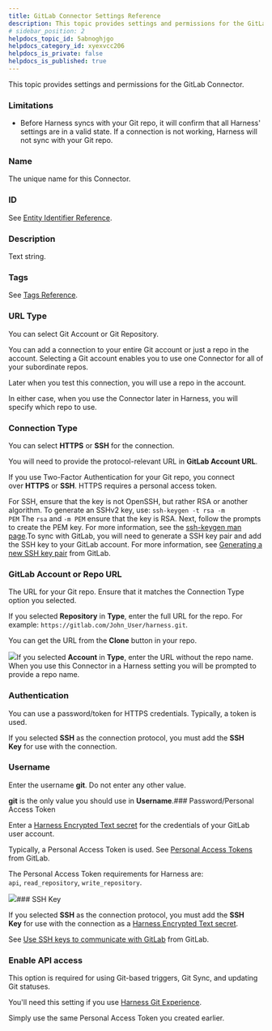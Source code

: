 ```yaml
---
title: GitLab Connector Settings Reference
description: This topic provides settings and permissions for the GitLab Connector. Limitations. Before Harness syncs with your Git repo, it will confirm that all Harness' settings are in a valid state. If a conn…
# sidebar_position: 2
helpdocs_topic_id: 5abnoghjgo
helpdocs_category_id: xyexvcc206
helpdocs_is_private: false
helpdocs_is_published: true
---
```


This topic provides settings and permissions for the GitLab Connector.

### Limitations

* Before Harness syncs with your Git repo, it will confirm that all Harness' settings are in a valid state. If a connection is not working, Harness will not sync with your Git repo.

### Name

The unique name for this Connector.

### ID

See [Entity Identifier Reference](/article/li0my8tcz3-entity-identifier-reference).

### Description

Text string.

### Tags

See [Tags Reference](/article/i8t053o0sq-tags-reference).

### URL Type

You can select Git Account or Git Repository.

You can add a connection to your entire Git account or just a repo in the account. Selecting a Git account enables you to use one Connector for all of your subordinate repos.

Later when you test this connection, you will use a repo in the account.

In either case, when you use the Connector later in Harness, you will specify which repo to use.

### Connection Type

You can select **HTTPS** or **SSH** for the connection.

You will need to provide the protocol-relevant URL in **GitLab Account URL**.

If you use Two-Factor Authentication for your Git repo, you connect over **HTTPS** or **SSH**. HTTPS requires a personal access token.

For SSH, ensure that the key is not OpenSSH, but rather RSA or another algorithm. To generate an SSHv2 key, use: `ssh-keygen -t rsa -m PEM` The `rsa` and `-m PEM` ensure that the key is RSA. Next, follow the prompts to create the PEM key. For more information, see the [ssh-keygen man page](https://linux.die.net/man/1/ssh-keygen).To sync with GitLab, you will need to generate a SSH key pair and add the SSH key to your GitLab account. For more information, see [Generating a new SSH key pair](https://gitlab.com/help/ssh/README#generating-a-new-ssh-key-pair) from GitLab.

### GitLab Account or Repo URL

The URL for your Git repo. Ensure that it matches the Connection Type option you selected.

If you selected **Repository** in **Type**, enter the full URL for the repo. For example: `https://gitlab.com/John_User/harness.git`.

You can get the URL from the **Clone** button in your repo.

![](https://files.helpdocs.io/kw8ldg1itf/articles/5abnoghjgo/1661463243500/image.png)If you selected **Account** in **Type**, enter the URL without the repo name. When you use this Connector in a Harness setting you will be prompted to provide a repo name.

### Authentication

You can use a password/token for HTTPS credentials. Typically, a token is used.

If you selected **SSH** as the connection protocol, you must add the **SSH Key** for use with the connection. 

### Username

Enter the username **git**. Do not enter any other value.

**git** is the only value you should use in **Username**.### Password/Personal Access Token

Enter a [Harness Encrypted Text secret](/article/osfw70e59c-add-text-secrets) for the credentials of your GitLab user account.

Typically, a Personal Access Token is used. See [Personal Access Tokens](https://docs.gitlab.com/ee/user/profile/personal_access_tokens.html) from GitLab.

The Personal Access Token requirements for Harness are: `api`, `read_repository`, `write_repository`.

![](https://files.helpdocs.io/i5nl071jo5/articles/5abnoghjgo/1646939076070/image.png)### SSH Key

If you selected **SSH** as the connection protocol, you must add the **SSH Key** for use with the connection as a [Harness Encrypted Text secret](/article/osfw70e59c-add-text-secrets).

See [Use SSH keys to communicate with GitLab](https://docs.gitlab.com/ee/user/ssh.html) from GitLab.

### Enable API access

This option is required for using Git-based triggers, Git Sync, and updating Git statuses. 

You'll need this setting if you use [Harness Git Experience](https://harness.helpdocs.io/article/grfeel98am).

Simply use the same Personal Access Token you created earlier.

